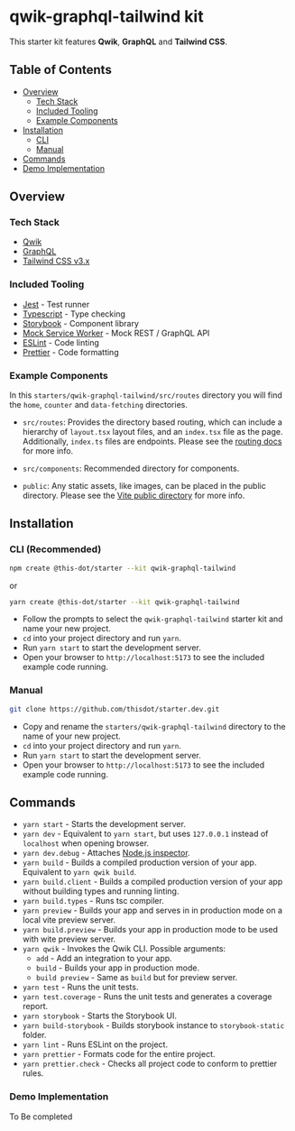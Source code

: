# qwik-graphql-tailwind kit

This starter kit features **Qwik**, **GraphQL** and **Tailwind CSS**.

## Table of Contents

-   [Overview](#overview)
    -   [Tech Stack](#tech-stack)
    -   [Included Tooling](#included-tooling)
    -   [Example Components](#example-components)
-   [Installation](#installation)
    -   [CLI](#cli-recommended)
    -   [Manual](#manual)
-   [Commands](#commands)
-   [Demo Implementation](#demo-implementation)

## Overview

### Tech Stack

- [Qwik](https://qwik.builder.io/)
- [GraphQL](https://graphql.org/)
- [Tailwind CSS v3.x](https://tailwindcss.com/)

### Included Tooling

-   [Jest](https://jestjs.io/) - Test runner
-   [Typescript](https://www.typescriptlang.org/) - Type checking
-   [Storybook](https://storybook.js.org/) - Component library
-   [Mock Service Worker](https://mswjs.io/) - Mock REST / GraphQL API
-   [ESLint](https://eslint.org/) - Code linting
-   [Prettier](https://prettier.io/) - Code formatting

### Example Components

In this `starters/qwik-graphql-tailwind/src/routes` directory you will find the `home`, `counter` and `data-fetching` directories.

- `src/routes`: Provides the directory based routing, which can include a hierarchy of `layout.tsx` layout files, and an `index.tsx` file as the page. Additionally, `index.ts` files are endpoints. Please see the [routing docs](https://qwik.builder.io/qwikcity/routing/overview/) for more info.

- `src/components`: Recommended directory for components.

- `public`: Any static assets, like images, can be placed in the public directory. Please see the [Vite public directory](https://vitejs.dev/guide/assets.html#the-public-directory) for more info.


## Installation

### CLI (Recommended)

```bash
npm create @this-dot/starter --kit qwik-graphql-tailwind
```

or

```bash
yarn create @this-dot/starter --kit qwik-graphql-tailwind
```

-   Follow the prompts to select the `qwik-graphql-tailwind` starter kit and name your new project.
-   `cd` into your project directory and run `yarn`.
-   Run `yarn start` to start the development server.
-   Open your browser to `http://localhost:5173` to see the included example code running.

### Manual

```bash
git clone https://github.com/thisdot/starter.dev.git
```

-   Copy and rename the `starters/qwik-graphql-tailwind` directory to the name of your new project.
-   `cd` into your project directory and run `yarn`.
-   Run `yarn start` to start the development server.
-   Open your browser to `http://localhost:5173` to see the included example code running.

## Commands

-   `yarn start` - Starts the development server.
-   `yarn dev` - Equivalent to `yarn start`, but uses `127.0.0.1` instead of `localhost` when opening browser.
-   `yarn dev.debug` - Attaches [Node.js inspector](https://nodejs.org/en/docs/inspector).
-   `yarn build` - Builds a compiled production version of your app. Equivalent to `yarn qwik build`.
-   `yarn build.client` - Builds a compiled production version of your app without building types and running linting.
-   `yarn build.types` - Runs tsc compiler.
-   `yarn preview` - Builds your app and serves in in production mode on a local vite preview server.
-   `yarn build.preview` - Builds your app in production mode to be used with wite preview server.
-   `yarn qwik` - Invokes the Qwik CLI. Possible arguments:
    - `add` - Add an integration to your app.
    - `build` - Builds your app in production mode.
    - `build preview` - Same as `build` but for preview server.
-   `yarn test` - Runs the unit tests.
-   `yarn test.coverage` - Runs the unit tests and generates a coverage report.
-   `yarn storybook` - Starts the Storybook UI.
-   `yarn build-storybook` - Builds storybook instance to `storybook-static` folder.
-   `yarn lint` - Runs ESLint on the project.
-   `yarn prettier` - Formats code for the entire project.
-   `yarn prettier.check` - Checks all project code to conform to prettier rules.

### Demo Implementation

To Be completed
